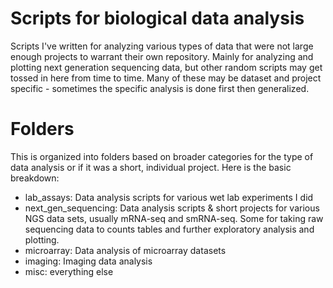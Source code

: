 # Scripts for biological data analysis
Scripts I've written for analyzing various types of data that were not large enough projects to warrant their own repository. Mainly for analyzing and plotting next generation sequencing data, but other random scripts may get tossed in here from time to time. Many of these may be dataset and project specific - sometimes the specific analysis is done first then generalized. 

# Folders
This is organized into folders based on broader categories for the type of data analysis or if it was a short, individual project. Here is the basic breakdown:


- lab_assays: Data analysis scripts for various wet lab experiments I did
- next_gen_sequencing: Data analysis scripts & short projects for various NGS data sets, usually mRNA-seq and smRNA-seq. Some for taking raw sequencing data to counts tables and further exploratory analysis and plotting.
- microarray: Data analysis of microarray datasets
- imaging: Imaging data analysis
- misc: everything else
